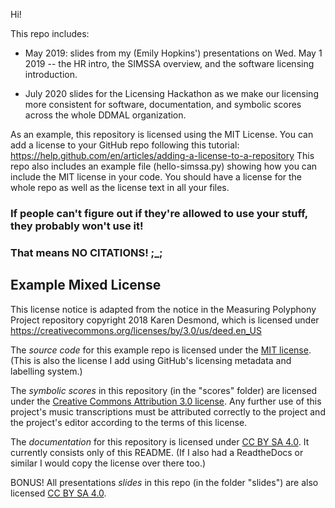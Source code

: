 Hi!

This repo includes: 

* May 2019: slides from my (Emily Hopkins') presentations on Wed. May 1 2019 -- the HR intro, the SIMSSA overview, and the software licensing introduction. 

* July 2020 slides for the Licensing Hackathon as we make our licensing more consistent for software, documentation, and symbolic scores across the whole DDMAL organization.

As an example, this repository is licensed using the MIT License. You can add a license to your GitHub repo following this tutorial: https://help.github.com/en/articles/adding-a-license-to-a-repository
This repo also includes an example file (hello-simssa.py) showing how you can include the MIT license in your code. 
You should have a license for the whole repo as well as the license text in all your files. 

### If people can't figure out if they're allowed to use your stuff, they probably won't use it! 
### That means NO CITATIONS! ;_;

## Example Mixed License
This license notice is adapted from the notice in the Measuring Polyphony Project repository copyright 2018 Karen Desmond, which is licensed under
https://creativecommons.org/licenses/by/3.0/us/deed.en_US

The *source code* for this example repo is licensed under the [MIT license](https://opensource.org/licenses/MIT). (This is also the license I add using GitHub's licensing metadata and labelling system.)

The *symbolic scores* in this repository (in the "scores" folder) are licensed under the [Creative Commons Attribution 3.0 license](https://creativecommons.org/licenses/by/3.0/us/deed.en_US). Any further use of this project's music transcriptions must be attributed correctly to the project and the project's editor according to the terms of this license.

The *documentation* for this repository is licensed under [CC BY SA 4.0](https://creativecommons.org/licenses/by/4.0/). It currently consists only of this README. (If I also had a ReadtheDocs or similar I would copy the license over there too.)

BONUS! All presentations *slides* in this repo (in the folder "slides") are also licensed [CC BY SA 4.0](https://creativecommons.org/licenses/by/4.0/).

